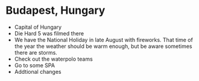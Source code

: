 # Budapest, Hungary

- Capital of Hungary
- Die Hard 5 was filmed there
- We have the National Holiday in late August with fireworks. That time of the year the weather should be warm enough, but be aware sometimes there are storms.
- Check out the waterpolo teams
- Go to some SPA
- Addtional changes